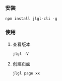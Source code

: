 ### 安装

```shell
npm install jlgl-cli -g
```

### 使用

1. 查看版本

   ```shell
   jlgl -V
   ```

2. 创建页面

   ```shell
   jlgl page xx
   ```

   
